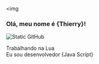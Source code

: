<img 

### Olá, meu nome é {Thierry}!

<img src="https://img.shields.io/static/v1?label=Overview&message=Thierry&color=f8efd4&style=for-the-badge&logo=GitHub" alt="Static GitHub">

<p>Trabalhando na Lua <br/> Eu sou desenvolvedor {Java Script}</p>

